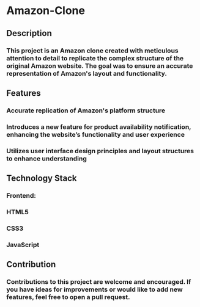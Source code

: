 # Amazon-Clone

## Description
### This project is an Amazon clone created with meticulous attention to detail to replicate the complex structure of the original Amazon website. The goal was to ensure an accurate representation of Amazon's layout and functionality.

## Features
### Accurate replication of Amazon's platform structure
### Introduces a new feature for product availability notification, enhancing the website’s functionality and user experience
### Utilizes user interface design principles and layout structures to enhance understanding

## Technology Stack
### Frontend:
### HTML5
### CSS3
### JavaScript

## Contribution
### Contributions to this project are welcome and encouraged. If you have ideas for improvements or would like to add new features, feel free to open a pull request.
